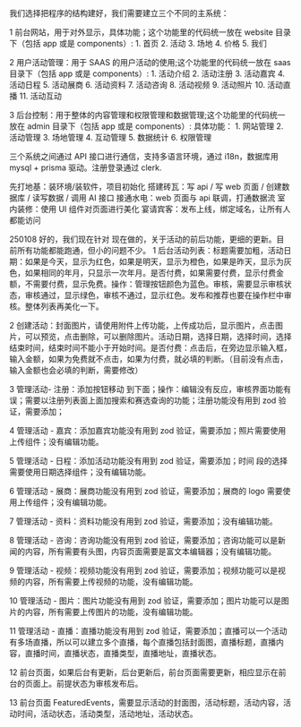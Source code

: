 我们选择把程序的结构建好，我们需要建立三个不同的主系统：

1 前台网站，用于对外显示，具体功能；这个功能里的代码统一放在 website 目录下（包括 app 或是 components）: 1. 首页 2. 活动 3. 场地 4. 价格 5. 我们

2 用户活动管理：用于 SAAS 的用户活动的使用;这个功能里的代码统一放在 saas 目录下（包括 app 或是 components）: 1. 活动介绍 2. 活动注册 3. 活动嘉宾 4. 活动日程 5. 活动展商 6. 活动资料 7. 活动咨询 8. 活动视频 9. 活动照片 10. 活动直播 11. 活动互动

3 后台控制：用于整体的内容管理和权限管理和数据管理;这个功能里的代码统一放在 admin 目录下（包括 app 或是 components）:
具体功能： 1. 网站管理 2. 活动管理 3. 场地管理 4. 互动管理 5. 数据统计 6. 权限管理

三个系统之间通过 API 接口进行通信，支持多语言环境，通过 i18n，数据库用 mysql + prisma 驱动。注册登录通过 clerk.

先打地基：装环境/装软件，项目初始化
搭建砖瓦：写 api / 写 web 页面 / 创建数据库 / 读写数据 / 调用 AI 接口
接通水电：web 页面与 api 联调，打通数据流
室内装修：使用 UI 组件对页面进行美化
宴请宾客：发布上线，绑定域名，让所有人都能访问

250108
好的，我们现在针对 现在做的，关于活动的前后功能，更细的更新。目前所有功能都能跑通，但小的问题不少。
1 后台活动列表：标题需要加粗，活动日期：如果是今天，显示为红色，如果是明天，显示为橙色，如果是昨天，显示为灰色，如果相同的年月，只显示一次年月。是否付费，如果需要付费，显示付费金额，不需要付费，显示免费。操作：管理按钮颜色为蓝色。审核，需要显示审核状态，审核通过，显示绿色，审核不通过，显示红色。发布和推荐也要在操作栏中审核。整体列表再美化一下。

2 创建活动：封面图片，请使用附件上传功能，上传成功后，显示图片，点击图片，可以预览，点击删除，可以删除图片。活动日期，选择日期，选择时间，选择结束时间，结束时间不能小于开始时间。是否付费：点击后，在旁边显示输入框，输入金额，如果为免费就不点击，如果为付费，就必填的判断。（目前没有点击，输入金额也会必填的判断，需要修改）

3 管理活动- 注册：添加按钮移动 到下面；操作：编辑没有反应，审核界面功能有误；需要以注册列表面上面加搜索和赛选查询的功能；注册功能没有用到 zod 验证，需要添加；

4 管理活动 - 嘉宾：添加嘉宾功能没有用到 zod 验证，需要添加；照片需要使用上传组件；没有编辑功能。

5 管理活动 - 日程：添加活动功能没有用到 zod 验证，需要添加；时间 段的选择 需要使用日期选择组件；没有编辑功能。

6 管理活动 - 展商：展商功能没有用到 zod 验证，需要添加；展商的 logo 需要使用上传组件；没有编辑功能。

7 管理活动 - 资料：资料功能没有用到 zod 验证，需要添加；没有编辑功能。

8 管理活动 - 咨询：咨询功能没有用到 zod 验证，需要添加；咨询功能可以是新闻的内容，所有需要有头图，内容页面需要是富文本编辑器；没有编辑功能。

9 管理活动 - 视频：视频功能没有用到 zod 验证，需要添加；视频功能可以是视频的内容，所有需要上传视频的功能，没有编辑功能。

10 管理活动 - 图片：图片功能没有用到 zod 验证，需要添加；图片功能可以是图片的内容，所有需要上传图片的功能，没有编辑功能。

11 管理活动 - 直播：直播功能没有用到 zod 验证，需要添加；直播可以一个活动有多场直播，所以可以建立多个直播，每个直播包括封面图，直播标题，直播内容，直播时间，直播状态，直播类型，直播地址，直播状态。

12 前台页面，如果后台有更新，后台更新后，前台页面需要更新，相应显示在前台的页面上。前提状态为审核发布后。

13 前台页面 FeaturedEvents，需要显示活动的封面图，活动标题，活动内容，活动时间，活动状态，活动类型，活动地址，活动状态。
